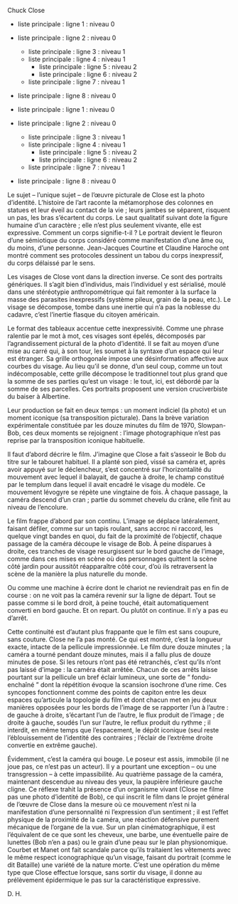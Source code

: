      

Chuck Close


* liste principale : ligne 1 : niveau 0
* liste principale : ligne 2 : niveau 0
    * liste principale : ligne 3 : niveau 1
    * liste principale : ligne 4 : niveau 1
        * liste principale : ligne 5 : niveau 2
        * liste principale : ligne 6 : niveau 2
    * liste principale : ligne 7 : niveau 1
* liste principale : ligne 8 : niveau 0 

* liste principale : ligne 1 : niveau 0
* liste principale : ligne 2 : niveau 0
    * liste principale : ligne 3 : niveau 1
    * liste principale : ligne 4 : niveau 1
        * liste principale : ligne 5 : niveau 2
        * liste principale : ligne 6 : niveau 2
    * liste principale : ligne 7 : niveau 1
* liste principale : ligne 8 : niveau 0 

Le sujet – l’unique sujet – de l’œuvre picturale de Close est la photo d’identité\. L’histoire de l’art raconte la métamorphose des colonnes en statues et leur éveil au contact de la vie ; leurs jambes se séparent, risquent un pas, les bras s’écartent du corps\. Le saut qualitatif suivant dote la figure humaine d’un caractère ; elle n’est plus seulement vivante, elle est expressive\. Comment un corps signifie\-t\-il ? Le portrait devient le fleuron d’une sémiotique du corps considéré comme manifestation d’une âme ou, du moins, d’une personne\. Jean\-Jacques Courtine et Claudine Haroche ont montré comment ses protocoles dessinent un tabou du corps inexpressif, du corps délaissé par le sens\.


Les visages de Close vont dans la direction inverse\. Ce sont des portraits génériques\. Il s’agit bien d’individus, mais l’individuel y est sérialisé, moulé dans une stéréotypie anthropométrique qui fait remonter à la surface la masse des parasites inexpressifs \(système pileux, grain de la peau, etc\.\)\. Le visage se décompose, tombe dans une inertie qui n’a pas la noblesse du cadavre, c’est l’inertie flasque du citoyen américain\.

 

Le format des tableaux accentue cette inexpressivité\. Comme une phrase ralentie par le mot à mot, ces visages sont épelés, décomposés par l’agrandissement pictural de la photo d’identité\. Il se fait au moyen d’une mise au carré qui, à son tour, les soumet à la syntaxe d’un espace qui leur est étranger\. Sa grille orthogonale impose une désinformation affective aux courbes du visage\. Au lieu qu’il se donne, d’un seul coup, comme un tout indécomposable, cette grille décompose le traditionnel tout plus grand que la somme de ses parties qu’est un visage : le tout, ici, est débordé par la somme de ses parcelles\. Ces portraits proposent une version cruciverbiste du baiser à Albertine\.

 

Leur production se fait en deux temps : un moment indiciel \(la photo\) et un moment iconique \(sa transposition picturale\)\. Dans la brève variation expérimentale constituée par les douze minutes du film de 1970, Slowpan\-Bob, ces deux moments se rejoignent : l’image photographique n’est pas reprise par la transposition iconique habituelle\.

 

Il faut d’abord décrire le film\. J’imagine que Close a fait s’asseoir le Bob du titre sur le tabouret habituel\. Il a planté son pied, vissé sa caméra et, après avoir appuyé sur le déclencheur, s’est concentré sur l’horizontalité du mouvement avec lequel il balayait, de gauche à droite, le champ constitué par le templum dans lequel il avait encadré le visage du modèle\. Ce mouvement lévogyre se répète une vingtaine de fois\. À chaque passage, la caméra descend d’un cran ; partie du sommet chevelu du crâne, elle finit au niveau de l’encolure\.

 

Le film frappe d’abord par son continu\. L’image se déplace latéralement, faisant défiler, comme sur un tapis roulant, sans accroc ni raccord, les quelque vingt bandes en quoi, du fait de la proximité de l’objectif, chaque passage de la caméra découpe le visage de Bob\. À peine disparues à droite, ces tranches de visage resurgissent sur le bord gauche de l’image, comme dans ces mises en scène où des personnages quittent la scène côté jardin pour aussitôt réapparaître côté cour, d’où ils retraversent la scène de la manière la plus naturelle du monde\. 

 

Ou comme une machine à écrire dont le chariot ne reviendrait pas en fin de course : on ne voit pas la caméra revenir sur la ligne de départ\. Tout se passe comme si le bord droit, à peine touché, était automatiquement converti en bord gauche\. Et on repart\. Ou plutôt on continue\. Il n’y a pas eu d’arrêt\.

 

Cette continuité est d’autant plus frappante que le film est sans coupure, sans couture\. Close ne l’a pas monté\. Ce qui est montré, c’est la longueur exacte, intacte de la pellicule impressionnée\. Le film dure douze minutes ; la caméra a tourné pendant douze minutes, mais il a fallu plus de douze minutes de pose\. Si les retours n’ont pas été retranchés, c’est qu’ils n’ont pas laissé d’image : la caméra était arrêtée\. Chacun de ces arrêts laisse pourtant sur la pellicule un bref éclair lumineux, une sorte de “ fondu\-enchaîné ” dont la répétition évoque la scansion isochrone d’une rime\. Ces syncopes fonctionnent comme des points de capiton entre les deux espaces qu’articule la topologie du film et dont chacun met en jeu deux manières opposées pour les bords de l’image de se rapporter l’un à l’autre : de gauche à droite, s’écartant l’un de l’autre, le flux produit de l’image ; de droite à gauche, soudés l’un sur l’autre, le reflux produit du rythme ; il interdit, en même temps que l’espacement, le dépôt iconique \(seul reste l’éblouissement de l’identité des contraires ; l’éclair de l’extrême droite convertie en extrême gauche\)\.

 

Évidemment, c’est la caméra qui bouge\. Le poseur est assis, immobile \(il ne joue pas, ce n’est pas un acteur\)\. Il y a pourtant une exception – ou une transgression – à cette impassibilité\. Au quatrième passage de la caméra, maintenant descendue au niveau des yeux, la paupière inférieure gauche cligne\. Ce réflexe trahit la présence d’un organisme vivant \(Close ne filme pas une photo d’identité de Bob\), ce qui inscrit le film dans le projet général de l’œuvre de Close dans la mesure où ce mouvement n’est ni la manifestation d’une personnalité ni l’expression d’un sentiment ; il est l’effet physique de la proximité de la caméra, une réaction défensive purement mécanique de l’organe de la vue\. Sur un plan cinématographique, il est l’équivalent de ce que sont les cheveux, une barbe, une éventuelle paire de lunettes \(Bob n’en a pas\) ou le grain d’une peau sur le plan physionomique\. Courbet et Manet ont fait scandale parce qu’ils traitaient les vêtements avec le même respect iconographique qu’un visage, faisant du portrait \(comme le dit Bataille\) une variété de la nature morte\. C’est une opération du même type que Close effectue lorsque, sans sortir du visage, il donne au prélèvement épidermique le pas sur la caractéristique expressive\.

 

D\. H\.
